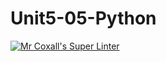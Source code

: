 # Unit5-05-Python
[![Mr Coxall's Super Linter](https://github.com/ICS3U-Programming-FrankFW/Unit5-05-Python/workflows/Mr%20Coxall's%20Super%20Linter/badge.svg)](https://github.com/ICS3U-Programming-FrankFW/Unit5-05-Python/actions/)

